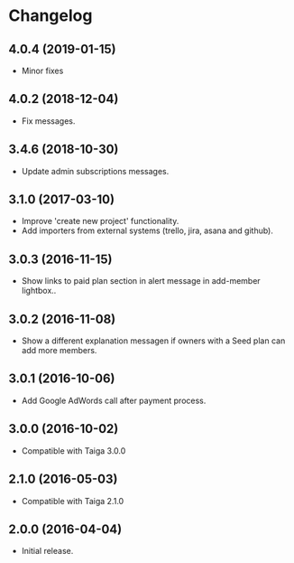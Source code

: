 # Changelog #

## 4.0.4 (2019-01-15)
- Minor fixes

## 4.0.2 (2018-12-04)
- Fix messages.

## 3.4.6 (2018-10-30)
- Update admin subscriptions messages.

## 3.1.0 (2017-03-10)
- Improve 'create new project' functionality.
- Add importers from external systems (trello, jira, asana and github).


## 3.0.3 (2016-11-15)
- Show links to paid plan section in alert message in add-member lightbox..


## 3.0.2 (2016-11-08)
- Show a different explanation messagen if owners with a Seed plan can add more members.


## 3.0.1 (2016-10-06)
- Add Google AdWords call after payment process.


## 3.0.0 (2016-10-02)
- Compatible with Taiga 3.0.0


## 2.1.0 (2016-05-03)
- Compatible with Taiga 2.1.0


## 2.0.0 (2016-04-04)
- Initial release.
